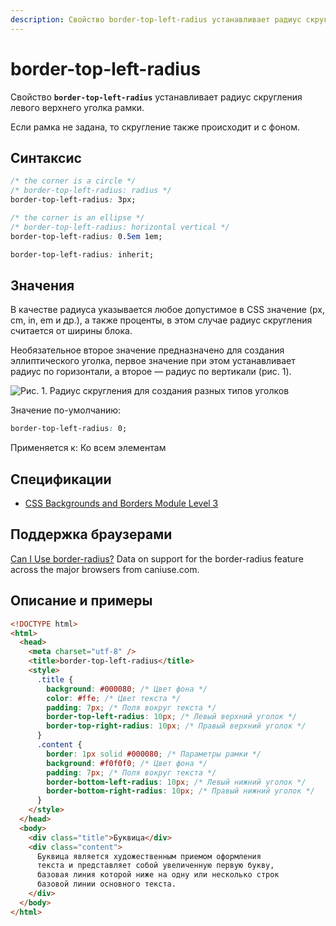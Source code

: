 ```yaml
---
description: Свойство border-top-left-radius устанавливает радиус скругления левого верхнего уголка рамки
---
```


# border-top-left-radius

Свойство **`border-top-left-radius`** устанавливает радиус скругления левого верхнего уголка рамки.

Если рамка не задана, то скругление также происходит и с фоном.

## Синтаксис

```css
/* the corner is a circle */
/* border-top-left-radius: radius */
border-top-left-radius: 3px;

/* the corner is an ellipse */
/* border-top-left-radius: horizontal vertical */
border-top-left-radius: 0.5em 1em;

border-top-left-radius: inherit;
```

## Значения

В качестве радиуса указывается любое допустимое в CSS значение (px, cm, in, em и др.), а также проценты, в этом случае радиус скругления считается от ширины блока.

Необязательное второе значение предназначено для создания эллиптического уголка, первое значение при этом устанавливает радиус по горизонтали, а второе — радиус по вертикали (рис. 1).

![Рис. 1. Радиус скругления для создания разных типов уголков](css_border-top-left-radius_1.png)

Значение по-умолчанию:

```css
border-top-left-radius: 0;
```

Применяется к: Ко всем элементам

## Спецификации

- [CSS Backgrounds and Borders Module Level 3](http://dev.w3.org/csswg/css3-background/#border-top-left-radius)

## Поддержка браузерами

<p class="ciu_embed" data-feature="border-radius" data-periods="future_1,current,past_1,past_2">
  <a href="http://caniuse.com/#feat=border-radius">Can I Use border-radius?</a> Data on support for the border-radius feature across the major browsers from caniuse.com.
</p>

## Описание и примеры

```html
<!DOCTYPE html>
<html>
  <head>
    <meta charset="utf-8" />
    <title>border-top-left-radius</title>
    <style>
      .title {
        background: #000080; /* Цвет фона */
        color: #ffe; /* Цвет текста */
        padding: 7px; /* Поля вокруг текста */
        border-top-left-radius: 10px; /* Левый верхний уголок */
        border-top-right-radius: 10px; /* Правый верхний уголок */
      }
      .content {
        border: 1px solid #000080; /* Параметры рамки */
        background: #f0f0f0; /* Цвет фона */
        padding: 7px; /* Поля вокруг текста */
        border-bottom-left-radius: 10px; /* Левый нижний уголок */
        border-bottom-right-radius: 10px; /* Правый нижний уголок */
      }
    </style>
  </head>
  <body>
    <div class="title">Буквица</div>
    <div class="content">
      Буквица является художественным приемом оформления
      текста и представляет собой увеличенную первую букву,
      базовая линия которой ниже на одну или несколько строк
      базовой линии основного текста.
    </div>
  </body>
</html>
```
